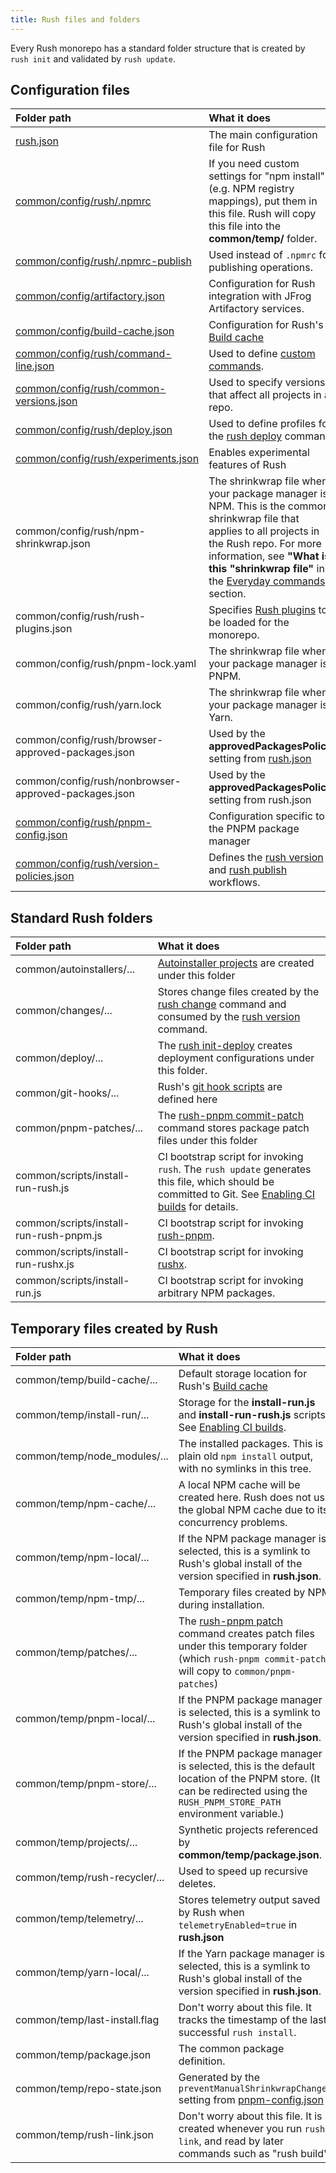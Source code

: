 ```yaml
---
title: Rush files and folders
---
```


Every Rush monorepo has a standard folder structure that is created by `rush init` and validated by `rush update`.

## Configuration files

| Folder path                                                                     | What it does                                                                                                                                                                                                                                                                 |
| :------------------------------------------------------------------------------ | :--------------------------------------------------------------------------------------------------------------------------------------------------------------------------------------------------------------------------------------------------------------------------- |
| [rush.json](../configs/rush_json.md)                                            | The main configuration file for Rush                                                                                                                                                                                                                                         |
| [common/config/rush/.npmrc](../configs/npmrc.md)                                | If you need custom settings for "npm install" (e.g. NPM registry mappings), put them in this file. Rush will copy this file into the **common/temp/** folder.                                                                                                                |
| [common/config/rush/.npmrc-publish](../configs/npmrc-publish.md)                | Used instead of `.npmrc` for publishing operations.                                                                                                                                                                                                                          |
| [common/config/artifactory.json](../configs/artifactory_json.md)                | Configuration for Rush integration with JFrog Artifactory services.                                                                                                                                                                                                          |
| [common/config/build-cache.json](../configs/build-cache_json.md)                | Configuration for Rush's [Build cache](../maintainer/build_cache.md)                                                                                                                                                                                                         |
| [common/config/rush/command-line.json](../configs/command-line_json.md)         | Used to define [custom commands](../maintainer/custom_commands.md).                                                                                                                                                                                                          |
| [common/config/rush/common-versions.json](../configs/common-versions_json.md)   | Used to specify versions that affect all projects in a repo.                                                                                                                                                                                                                 |
| [common/config/rush/deploy.json](../configs/deploy_json.md)                     | Used to define profiles for the [rush deploy](../commands/rush_deploy.md) command                                                                                                                                                                                            |
| [common/config/rush/experiments.json](../configs/experiments_json.md)           | Enables experimental features of Rush                                                                                                                                                                                                                                        |
| common/config/rush/npm-shrinkwrap.json                                          | The shrinkwrap file when your package manager is NPM. This is the common shrinkwrap file that applies to all projects in the Rush repo. For more information, see **"What is this "shrinkwrap file"** in the [Everyday commands](../developer/everyday_commands.md) section. |
| common/config/rush/rush-plugins.json                                            | Specifies [Rush plugins](../maintainer/using_rush_plugins.md) to be loaded for the monorepo.                                                                                                                                                                                 |
| common/config/rush/pnpm-lock.yaml                                               | The shrinkwrap file when your package manager is PNPM.                                                                                                                                                                                                                       |
| common/config/rush/yarn.lock                                                    | The shrinkwrap file when your package manager is Yarn.                                                                                                                                                                                                                       |
| common/config/rush/browser-approved-packages.json                               | Used by the **approvedPackagesPolicy** setting from [rush.json](../configs/rush_json.md)                                                                                                                                                                                     |
| common/config/rush/nonbrowser-approved-packages.json                            | Used by the **approvedPackagesPolicy** setting from rush.json                                                                                                                                                                                                                |
| [common/config/rush/pnpm-config.json](../configs/pnpm-config_json.md)           | Configuration specific to the PNPM package manager                                                                                                                                                                                                                           |
| [common/config/rush/version-policies.json](../configs/version-policies_json.md) | Defines the [rush version](../commands/rush_version.md) and [rush publish](../commands/rush_publish.md) workflows.                                                                                                                                                           |

## Standard Rush folders

| Folder path                             | What it does                                                                                                                                                                                 |
| :-------------------------------------- | :------------------------------------------------------------------------------------------------------------------------------------------------------------------------------------------- |
| common/autoinstallers/...               | [Autoinstaller projects](../maintainer/autoinstallers.md) are created under this folder                                                                                                      |
| common/changes/...                      | Stores change files created by the [rush change](../commands/rush_change.md) command and consumed by the [rush version](../commands/rush_version.md) command.                                |
| common/deploy/...                       | The [rush init-deploy](../commands/rush_init-deploy.md) creates deployment configurations under this folder.                                                                                 |
| common/git-hooks/...                    | Rush's [git hook scripts](../maintainer/git_hooks.md) are defined here                                                                                                                       |
| common/pnpm-patches/...                 | The [rush-pnpm commit-patch](../commands/rush-pnpm.md) command stores package patch files under this folder                                                                                  |
| common/scripts/install-run-rush.js      | CI bootstrap script for invoking `rush`. The `rush update` generates this file, which should be committed to Git. See [Enabling CI builds](../maintainer/enabling_ci_builds.md) for details. |
| common/scripts/install-run-rush-pnpm.js | CI bootstrap script for invoking [rush-pnpm](../commands/rush-pnpm.md).                                                                                                                      |
| common/scripts/install-run-rushx.js     | CI bootstrap script for invoking [rushx](../commands/rushx.md).                                                                                                                              |
| common/scripts/install-run.js           | CI bootstrap script for invoking arbitrary NPM packages.                                                                                                                                     |

## Temporary files created by Rush

| Folder path                   | What it does                                                                                                                                                                |
| :---------------------------- | :-------------------------------------------------------------------------------------------------------------------------------------------------------------------------- |
| common/temp/build-cache/...   | Default storage location for Rush's [Build cache](../maintainer/build_cache.md)                                                                                             |
| common/temp/install-run/...   | Storage for the **install-run.js** and **install-run-rush.js** scripts. See [Enabling CI builds](../maintainer/enabling_ci_builds.md).                                      |
| common/temp/node_modules/...  | The installed packages. This is a plain old `npm install` output, with no symlinks in this tree.                                                                            |
| common/temp/npm-cache/...     | A local NPM cache will be created here. Rush does not use the global NPM cache due to its concurrency problems.                                                             |
| common/temp/npm-local/...     | If the NPM package manager is selected, this is a symlink to Rush's global install of the version specified in **rush.json**.                                               |
| common/temp/npm-tmp/...       | Temporary files created by NPM during installation.                                                                                                                         |
| common/temp/patches/...       | The [rush-pnpm patch](../commands/rush-pnpm.md) command creates patch files under this temporary folder (which `rush-pnpm commit-patch` will copy to `common/pnpm-patches`) |
| common/temp/pnpm-local/...    | If the PNPM package manager is selected, this is a symlink to Rush's global install of the version specified in **rush.json**.                                              |
| common/temp/pnpm-store/...    | If the PNPM package manager is selected, this is the default location of the PNPM store. (It can be redirected using the `RUSH_PNPM_STORE_PATH` environment variable.)      |
| common/temp/projects/...      | Synthetic projects referenced by **common/temp/package.json**.                                                                                                              |
| common/temp/rush-recycler/... | Used to speed up recursive deletes.                                                                                                                                         |
| common/temp/telemetry/...     | Stores telemetry output saved by Rush when `telemetryEnabled=true` in **rush.json**                                                                                         |
| common/temp/yarn-local/...    | If the Yarn package manager is selected, this is a symlink to Rush's global install of the version specified in **rush.json**.                                              |
| common/temp/last-install.flag | Don't worry about this file. It tracks the timestamp of the last successful `rush install`.                                                                                 |
| common/temp/package.json      | The common package definition.                                                                                                                                              |
| common/temp/repo-state.json   | Generated by the `preventManualShrinkwrapChanges` setting from [pnpm-config.json](../configs/pnpm-config_json.md)                                                           |
| common/temp/rush-link.json    | Don't worry about this file. It is created whenever you run `rush link`, and read by later commands such as "rush build".                                                   |
